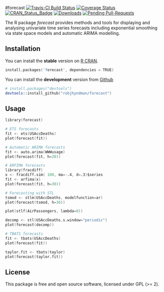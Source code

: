 #forecast
[![Travis-CI Build Status](https://travis-ci.org/robjhyndman/forecast.svg?branch=master)](https://travis-ci.org/robjhyndman/forecast)
[![Coverage Status](https://coveralls.io/repos/robjhyndman/forecast/badge.svg?branch=master&service=github)](https://coveralls.io/r/robjhyndman/forecast?branch=master)
[![CRAN_Status_Badge](http://www.r-pkg.org/badges/version/forecast)](http://cran.r-project.org/package=forecast)
[![Downloads](http://cranlogs.r-pkg.org/badges/forecast)](http://cran.rstudio.com/package=forecast)
[![Pending Pull-Requests](http://githubbadges.herokuapp.com/robjhyndman/forecast/pulls.svg?style=flat)](https://github.com/robjhyndman/forecast/pulls)

The R package *forecast* provides methods and tools for displaying and analysing univariate time series forecasts including exponential smoothing via state space models and automatic ARIMA modelling.

## Installation
You can install the **stable** version on
[R CRAN](http://cran.r-project.org/package=forecast).

```s
install.packages('forecast', dependencies = TRUE)
```

You can install the **development** version from
[Github](https://github.com/robjhyndman/forecast)

```s
# install.packages("devtools")
devtools::install_github("robjhyndman/forecast")
```

## Usage

```s
library(forecast)

# ETS forecasts
fit <- ets(USAccDeaths)
plot(forecast(fit))

# Automatic ARIMA forecasts
fit <- auto.arima(WWWusage)
plot(forecast(fit, h=20))

# ARFIMA forecasts
library(fracdiff)
x <- fracdiff.sim( 100, ma=-.4, d=.3)$series
fit <- arfima(x)
plot(forecast(fit, h=30))

# Forecasting with STL
tsmod <- stlm(USAccDeaths, modelfunction=ar)
plot(forecast(tsmod, h=36))

plot(stlf(AirPassengers, lambda=0))

decomp <- stl(USAccDeaths,s.window="periodic")
plot(forecast(decomp))

# TBATS forecasts
fit <- tbats(USAccDeaths)
plot(forecast(fit))

taylor.fit <- tbats(taylor)
plot(forecast(taylor.fit))
```

## License

This package is free and open source software, licensed under GPL (>= 2).
